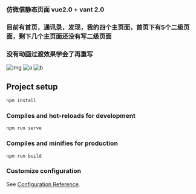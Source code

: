 ### 仿微信静态页面 vue2.0 + vant 2.0
### 目前有首页，通讯录，发现，我的四个主页面，首页下有5个二级页面，剩下几个主页面还没有写二级页面
### 没有动画过渡效果学会了再重写 
![img](https://user-images.githubusercontent.com/99640168/173088910-b17970ce-8b87-4571-b1f0-193658872c64.png)
![a](https://user-images.githubusercontent.com/99640168/173091378-08ff1487-7399-4b78-8230-8206186d57b4.png)
![b](https://user-images.githubusercontent.com/99640168/173091384-78528d86-dc29-4b9d-87ad-f5f787f7b8aa.png)

## Project setup
```
npm install
```

### Compiles and hot-reloads for development
```
npm run serve
```

### Compiles and minifies for production
```
npm run build
```

### Customize configuration
See [Configuration Reference](https://cli.vuejs.org/config/).



